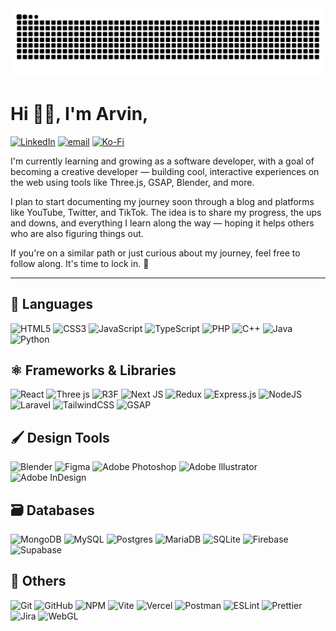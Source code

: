 <picture>
  <source media="(prefers-color-scheme: dark)" srcset="https://raw.githubusercontent.com/arvinagarcia/arvinagarcia/output/github-snake-dark.svg" />
  <source media="(prefers-color-scheme: light)" srcset="https://raw.githubusercontent.com/arvinagarcia/arvinagarcia/output/github-snake.svg" />
  <img alt="github-snake" src="https://raw.githubusercontent.com/arvinagarcia/arvinagarcia/output/github-snake.svg" />
</picture>

# Hi 👋🏻, I'm Arvin,
[![LinkedIn](https://img.shields.io/badge/LinkedIn-%230077B5.svg?logo=linkedin&logoColor=white)](https://www.linkedin.com/in/arvin-garcia/) 
[![email](https://img.shields.io/badge/Email-D14836?logo=gmail&logoColor=white)](mailto:arvin.garcia.dev@gmail.com) 
[![Ko-Fi](https://img.shields.io/badge/Ko--fi-%23CB3837.svg?logo=ko-fi&logoColor=white)](https://ko-fi.com/arvingarcia) 

I'm currently learning and growing as a software developer, with a goal of becoming a creative developer — building cool, interactive experiences on the web using tools like Three.js, GSAP, Blender, and more.

I plan to start documenting my journey soon through a blog and platforms like YouTube, Twitter, and TikTok. The idea is to share my progress, the ups and downs, and everything I learn along the way — hoping it helps others who are also figuring things out.

If you're on a similar path or just curious about my journey, feel free to follow along. It's time to lock in. 🚀

---
## 🧠 Languages
![HTML5](https://img.shields.io/badge/HTML5-%23E34F26.svg?style=flat&logo=html5&logoColor=white)
![CSS3](https://img.shields.io/badge/CSS3-%231572B6.svg?style=flat&logo=css&logoColor=white)
![JavaScript](https://img.shields.io/badge/JavaScript-%23323330.svg?style=flat&logo=javascript&logoColor=%23F7DF1E)
![TypeScript](https://img.shields.io/badge/TypeScript-%23007ACC.svg?style=flat&logo=typescript&logoColor=white)
![PHP](https://img.shields.io/badge/PHP-%23777BB4.svg?style=flat&logo=php&logoColor=white)
![C++](https://img.shields.io/badge/C++-%2300599C.svg?style=flat&logo=c%2B%2B&logoColor=white)
![Java](https://img.shields.io/badge/Java-%23ED8B00.svg?style=flat&logo=openjdk&logoColor=white) 
![Python](https://img.shields.io/badge/Python-3670A0?style=flat&logo=python&logoColor=ffdd54)

## ⚛️ Frameworks & Libraries
![React](https://img.shields.io/badge/React-%2320232a.svg?style=flat&logo=react&logoColor=%2361DAFB)
![Three js](https://img.shields.io/badge/Three.js-black?style=flat&logo=three.js&logoColor=white)
![R3F](https://img.shields.io/badge/React%20Three%20Fiber-black?style=flat&logo=react&logoColor=white)
![Next JS](https://img.shields.io/badge/Next.js-black?style=flat&logo=next.js&logoColor=white)
![Redux](https://img.shields.io/badge/Redux-%23593d88.svg?style=flat&logo=redux&logoColor=white)
![Express.js](https://img.shields.io/badge/Express.js-%23404d59.svg?style=flat&logo=express&logoColor=%2361DAFB) 
![NodeJS](https://img.shields.io/badge/Node.js-6DA55F?style=flat&logo=node.js&logoColor=white)
![Laravel](https://img.shields.io/badge/Laravel-%23FF2D20.svg?style=flat&logo=laravel&logoColor=white)
![TailwindCSS](https://img.shields.io/badge/TailwindCSS-%2338B2AC.svg?style=flat&logo=tailwind-css&logoColor=white)
![GSAP](https://img.shields.io/badge/GSAP-88CE02?style=flat&logo=greensock&logoColor=white)

## 🖌️ Design Tools
![Blender](https://img.shields.io/badge/Blender-%23F5792A.svg?style=flat&logo=blender&logoColor=white)
![Figma](https://img.shields.io/badge/Figma-%23F24E1E.svg?style=flat&logo=figma&logoColor=white)
![Adobe Photoshop](https://img.shields.io/badge/Adobe%20Photoshop-%2331A8FF.svg?style=flat&logo=adobe&logoColor=white)
![Adobe Illustrator](https://img.shields.io/badge/Adobe%20Illustrator-%23FF9A00.svg?style=flat&logo=adobe%20illustrator&logoColor=white)
![Adobe InDesign](https://img.shields.io/badge/Adobe%20InDesign-49021F?style=flat&logo=adobeindesign&logoColor=FF3366)

## 🗃️ Databases
![MongoDB](https://img.shields.io/badge/MongoDB-%234ea94b.svg?style=flat&logo=mongodb&logoColor=white)
![MySQL](https://img.shields.io/badge/MySQL-4479A1.svg?style=flat&logo=mysql&logoColor=white)
![Postgres](https://img.shields.io/badge/PostgreSQL-%23316192.svg?style=flat&logo=postgresql&logoColor=white)
![MariaDB](https://img.shields.io/badge/MariaDB-003545?style=flat&logo=mariadb&logoColor=white)
![SQLite](https://img.shields.io/badge/SQLite-%2307405e.svg?style=flat&logo=sqlite&logoColor=white)
![Firebase](https://img.shields.io/badge/Firebase-FFCA28?style=flat&logo=Firebase&logoColor=black)
![Supabase](https://img.shields.io/badge/-Supabase-05122A?style=flat&logo=supabase)

## 🔧 Others
![Git](https://img.shields.io/badge/Git-%23F05033.svg?style=flat&logo=git&logoColor=white)
![GitHub](https://img.shields.io/badge/GitHub-%23121011.svg?style=flat&logo=github&logoColor=white)
![NPM](https://img.shields.io/badge/NPM-%23CB3837.svg?style=flat&logo=npm&logoColor=white)
![Vite](https://img.shields.io/badge/Vite-%23646CFF.svg?style=flat&logo=vite&logoColor=white)
![Vercel](https://img.shields.io/badge/Vercel-%23000000.svg?style=flat&logo=vercel&logoColor=white)
![Postman](https://img.shields.io/badge/Postman-FF6C37?style=flat&logo=postman&logoColor=white)
![ESLint](https://img.shields.io/badge/ESLint-4B3263?style=flat&logo=eslint&logoColor=white)
![Prettier](https://img.shields.io/badge/Prettier-%23F7B93E.svg?style=flat&logo=prettier&logoColor=black)
![Jira](https://img.shields.io/badge/Jira-%230A0FFF.svg?style=flat&logo=jira&logoColor=white)
![WebGL](https://img.shields.io/badge/WebGL-990000?logo=webgl&logoColor=white&style=flat)
